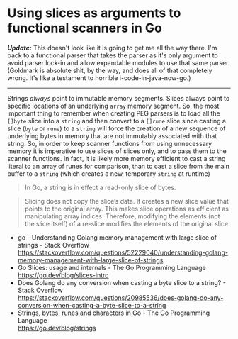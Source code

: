 # Using slices as arguments to functional scanners in Go

***Update:*** This doesn't look like it is going to get me all the way there. I'm back to a functional parser that takes the parser as it's only argument to avoid parser lock-in and allow expandable modules to use that same parser. (Goldmark is absolute shit, by the way, and does all of that completely wrong. It's like a testament to horrible i-code-in-java-now-go.)

----

Strings *always* point to immutable memory segments. Slices always point to specific locations of an underlying `array` memory segment. So, the most important thing to remember when creating PEG parsers is to load all the `[]byte` slice into a `string` and then convert to a `[]rune` slice since casting a slice (`byte` or `rune`) to a `string` will force the creation of a new sequence of underlying bytes in memory that are not immutably associated with that string. So, in order to keep scanner functions from using unnecessary memory it is imperative to use slices of slices only, and to pass them to the scanner functions. In fact, it is likely more memory efficient to cast a string literal to an array of runes for comparison, than to cast a slice from the main buffer to a `string` (which creates a new, temporary `string` at runtime)

> In Go, a string is in effect a read-only slice of bytes.

> Slicing does not copy the slice’s data. It creates a new slice value that points to the original array. This makes slice operations as efficient as manipulating array indices. Therefore, modifying the elements (not the slice itself) of a re-slice modifies the elements of the original slice.


* go - Understanding Golang memory management with large slice of strings - Stack Overflow  
  <https://stackoverflow.com/questions/52229040/understanding-golang-memory-management-with-large-slice-of-strings>
* Go Slices: usage and internals - The Go Programming Language  
  <https://go.dev/blog/slices-intro>
* Does Golang do any conversion when casting a byte slice to a string? - Stack Overflow  
  <https://stackoverflow.com/questions/20985536/does-golang-do-any-conversion-when-casting-a-byte-slice-to-a-string>
* Strings, bytes, runes and characters in Go - The Go Programming Language  
  <https://go.dev/blog/strings>
